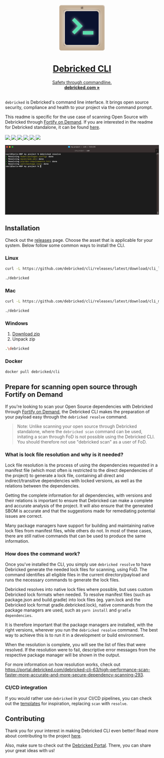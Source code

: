 <p align="center">
  <a href="#"/>
  <p align="center">
    <img width="150" height="150" src="/assets/CLI_logo_1024.png" alt="Logo">
    <h1 align="center"><b>Debricked CLI</b></h1>
    <p align="center">
    Safety through commandline.
      <br />
      <a href="https://debricked.com"><strong>debricked.com »</strong></a>
      <br />
      <br />
    </p>
  </p>
</p>

`debricked` is Debricked's command line interface. It brings open source security, compliance and health to your
project via the command prompt. 

This readme is specific for the use case of scanning Open Source with Debricked through [Fortify on Demand](https://www.microfocus.com/en-us/cyberres/application-security/fortify-on-demand). 
If you are interested in the readme for Debricked standalone, it can be found [here](https://github.com/CarlTern/cli/blob/main/README.md).
<br/>
<br/>
<a href="https://github.com/viktigpetterr/debricked-go-cli/actions/workflows/test.yml">
    <img src="https://github.com/viktigpetterr/debricked-go-cli/actions/workflows/test.yml/badge.svg" />
  </a>
  <a href="https://github.com/viktigpetterr/debricked-go-cli/actions/workflows/debricked.yml">
    <img src="https://github.com/viktigpetterr/debricked-go-cli/actions/workflows/debricked.yml/badge.svg" />
  </a>
    <a href="https://opensource.org/licenses/MIT">
    <img src="https://img.shields.io/badge/License-MIT-yellow.svg" />
  </a>
  <a href="https://github.com/debricked/cli/releases/latest">
    <img src="https://img.shields.io/github/v/release/debricked/cli" />
  </a>
  <a href="https://twitter.com/debrickedab">
    <img src="https://img.shields.io/badge/Twitter-00acee?logo=twitter&logoColor=white" />
  </a>
  <a href="https://www.linkedin.com/company/debricked">
    <img src="https://img.shields.io/badge/LinkedIn-0077B5?logo=linkedin&logoColor=white" />
  </a>
<p align="center">
  <img src="/assets/debricked_resolve.png" alt="CLI Screenshot">
  <br />
</p>

## Installation
Check out the [releases](https://github.com/debricked/cli/releases/latest) page. Choose the asset that is applicable for your system.
Below follow some common ways to install the CLI.
### Linux
```sh
curl -L https://github.com/debricked/cli/releases/latest/download/cli_linux_x86_64.tar.gz | tar -xz debricked
```
```sh
./debricked
```
### Mac
```sh
curl -L https://github.com/debricked/cli/releases/latest/download/cli_macOS_arm64.tar.gz | tar -xz debricked
```
```sh
./debricked
```
### Windows
1. [Download zip](https://github.com/debricked/cli/releases/latest/download/cli_windows_x86_64.tar.gz)
2. Unpack zip
```sh
.\debricked
```
### Docker
```sh
docker pull debricked/cli
```
## Prepare for scanning open source through Fortify on Demand
If you're looking to scan your Open Source dependencies with Debricked through [Fortify on Demand](https://www.microfocus.com/en-us/cyberres/application-security/fortify-on-demand), 
the Debricked CLI makes the preparation of your payload easy through the `debricked resolve` command. 

> Note: Unlike scanning your open source through Debricked standalone, where the `debricked scan` command can be used, initating a scan through FoD is not possible using the Debricked CLI. You should therefore not use "debricked scan" as a user of FoD.

### What is lock file resolution and why is it needed?
Lock file resolution is the process of using the dependencies requested in a manifest file (which most often is restricted to the direct dependencies of the project) to generate a lock file, containing all direct and indirect/transitive dependencies with locked versions, as well as the relations between the dependencies. 

Getting the complete information for all dependencies, with versions and their relations is important to ensure that Debricked can make a complete and accurate analysis of the project. It will also ensure that the generated SBOM is accurate and that the suggestions made for remediating potential issues are correct. 

Many package managers have support for building and maintaining native lock files from manifest files, while others do not. In most of these cases, there are still native commands that can be used to produce the same information.

### How does the command work?
Once you've installed the CLI, you simply use `debricked resolve` to have Debricked generate the needed lock files for scanning, using FoD. The command identifies all eligible files in the current directory/payload and runs the necessary commands to generate the lock files.

Debricked resolves into native lock files where possible, but uses custom Debricked lock formats when needed. To resolve manifest files (such as package.json and build.gradle) into lock files (eg. yarn.lock and the Debricked lock format gradle.debricked.lock), native commands from the package managers are used, such as `yarn install` and `gradle dependencies`. 

It is therefore important that the package managers are installed, with the right versions, wherever you run the `debricked resolve` command. The best way to achieve this is to run it in a development or build environment.

When the resolution is complete, you will see the list of files that were resolved. If the resolution were to fail, descriptive error messages from the respective package manager 
will be shown in the output.

For more information on how resolution works, check out https://portal.debricked.com/debricked-cli-63/high-performance-scan-faster-more-accurate-and-more-secure-dependency-scanning-293.

### CI/CD integration
If you would rather use `debricked` in your CI/CD pipelines, you can check out the [templates](examples/templates/README.md) for inspiration, replacing `scan` with `resolve`.

## Contributing
Thank you for your interest in making Debricked CLI even better! Read more about contributing to the
project [here](CONTRIBUTING.md).

Also, make sure to check out the [Debricked Portal](https://portal.debricked.com/). There, you can share your great ideas with us! 
